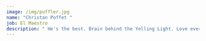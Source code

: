 ```yaml
---
image: /img/puffler.jpg
name: "Christan Poffet "
job: El Maestro
description: " He's the best. Brain behind the Yelling Light. Love everywhere! "
---
```

